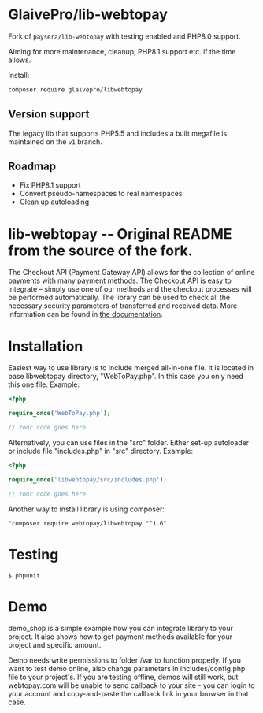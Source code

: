 # GlaivePro/lib-webtopay

Fork of `paysera/lib-webtopay` with testing enabled and PHP8.0 support.

Aiming for more maintenance, cleanup, PHP8.1 support etc. if the time allows.

Install:

```sh
composer require glaivepro/libwebtopay
```

## Version support

The legacy lib that supports PHP5.5 and includes a built megafile is maintained
on the `v1` branch.

## Roadmap

- Fix PHP8.1 support
- Convert pseudo-namespaces to real namespaces
- Clean up autoloading

lib-webtopay -- Original README from the source of the fork.
========

The Checkout API (Payment Gateway API) allows for the collection of online payments with many payment methods. 
The Checkout API is easy to integrate – simply use one of our methods and the checkout processes will be performed 
automatically. The library can be used to check all the necessary security parameters of transferred and received data.
More information can be found in [the documentation](https://developers.paysera.com/en/checkout/basic).

Installation
============

Easiest way to use library is to include merged all-in-one file.
It is located in base libwebtopay directory, "WebToPay.php".
In this case you only need this one file.
Example:
```php
<?php

require_once('WebToPay.php');

// Your code goes here
```
Alternatively, you can use files in the "src" folder.
Either set-up autoloader or include file "includes.php" in "src" directory.
Example:
```php
<?php

require_once('libwebtopay/src/includes.php');

// Your code goes here
```
Another way to install library is using composer:
```
"composer require webtopay/libwebtopay "^1.6"
```

Testing
=======

    $ phpunit

Demo
===============

demo_shop is a simple example how you can integrate library to your project.
It also shows how to get payment methods available for your project and specific amount.

Demo needs write permissions to folder /var to function properly.
If you want to test demo online, also change parameters in includes/config.php file to your project's.
If you are testing offline, demos will still work, but webtopay.com will be unable to send callback to your site - 
you can login to your account and copy-and-paste the callback link in your browser in that case.
